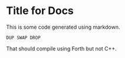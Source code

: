 # Title for Docs

This is some code generated using markdown.

    DUP SWAP DROP

That should compile using Forth but not C++.
